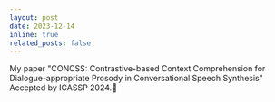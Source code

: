 ```yaml
---
layout: post
date: 2023-12-14
inline: true
related_posts: false
---
```


My paper "CONCSS: Contrastive-based Context Comprehension for Dialogue-appropriate Prosody in Conversational Speech Synthesis" Accepted by ICASSP 2024.:raised_hands: